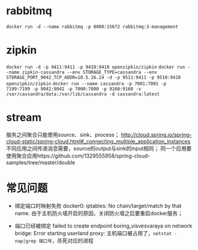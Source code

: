 # rabbitmq
`docker run -d --name rabbitmq -p 8080:15672 rabbitmq:3-management`

# zipkin
`docker run -d -p 9411:9411 -p 9410:9410 openzipkin/zipkin`
`docker run --name zipkin-cassandra --env STORAGE_TYPE=cassandra --env STORAGE_PORT_9042_TCP_ADDR=10.5.16.14 -d -p 9511:9411 -p 9510:9410 openzipkin/zipkin`
`docker run --name cassandra -p 7001:7001 -p 7199:7199 -p 9042:9042 -p 7000:7000 -p 9160:9160 -v /var/cassandra/data:/var/lib/cassandra -d cassandra:latest`

# stream
服务之间聚合只能使用source、sink、process；
http://cloud.spring.io/spring-cloud-static/spring-cloud.html#_connecting_multiple_application_instances
不同应用之间传递消息需要，source的output与sink的input相同；
同一个应用要使用聚合应用https://github.com/1329555958/spring-cloud-samples/tree/master/double

# 常见问题
* 绑定端口时映射失败
docker0: iptables: No chain/target/match by that name.
由于主机防火墙开启的原因，关闭防火墙之后要重启docker服务；

* 端口已经被绑定
 failed to create endpoint boring_visvesvaraya on network bridge: Error starting userland proxy:
主机端口被占用了，`netstat -nap|grep 端口号`，杀死对应的进程